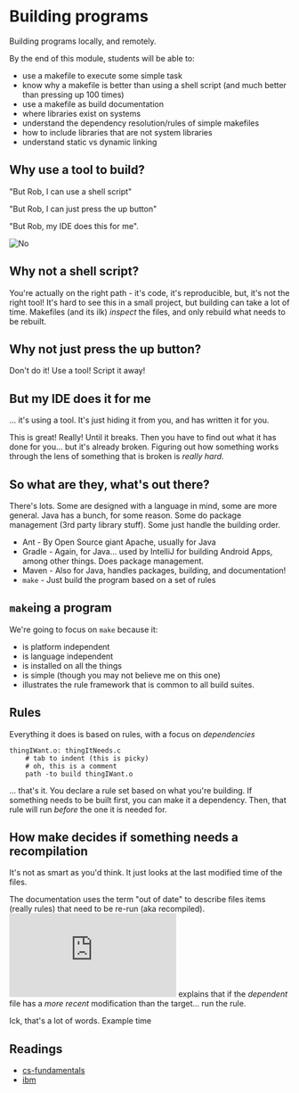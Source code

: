 Building programs
=================

Building programs locally, and remotely.

By the end of this module, students will be able to:

* use a makefile to execute some simple task
* know why a makefile is better than using a shell script (and much better than pressing
  up 100 times)
* use a makefile as build documentation
* where libraries exist on systems
* understand the dependency resolution/rules of simple makefiles
* how to include libraries that are not system libraries
* understand static vs dynamic linking

Why use a tool to build?
------------------------

"But Rob, I can use a shell script"

"But Rob, I can just press the up button"

"But Rob, my IDE does this for me".

![No](images/no.gif)

Why not a shell script?
----------------------

You're actually on the right path - it's code, it's reproducible,
but, it's not the right tool! It's hard to see this in a small project, but
building can take a lot of time. Makefiles (and its ilk) *inspect* the files,
and only rebuild what needs to be rebuilt.

Why not just press the up button?
---------------------------------

Don't do it! Use a tool! Script it away!

But my IDE does it for me
-------------------------

... it's using a tool. It's just hiding it from you, and has written it for
you.

This is great! Really! Until it breaks. Then you have to find out what it has
done for you... but it's already broken. Figuring out how something works
through the lens of something that is broken is *really hard*.

So what are they, what's out there?
-----------------------------------

There's lots. Some are designed with a language in mind, some are more general.
Java has a bunch, for some reason. 
Some do package management (3rd party library stuff). Some just handle the
building order.

* Ant - By Open Source giant Apache, usually for Java
* Gradle - Again, for Java... used by IntelliJ for building Android
  Apps, among other things. Does package management.
* Maven - Also for Java, handles packages, building, and documentation!
* `make` - Just build the program based on a set of rules

`make`ing a program
-------------------

We're going to focus on `make` because it:

* is platform independent
* is language independent
* is installed on all the things
* is simple (though you may not believe me on this one)
* illustrates the rule framework that is common to all build suites.

Rules
-----

Everything it does is based on rules, with a focus on
*dependencies*

```make
thingIWant.o: thingItNeeds.c
	# tab to indent (this is picky)
	# oh, this is a comment
	path -to build thingIWant.o
```

... that's it. You declare a rule set based on what you're
building. If something needs to be built first, you can make it a dependency.
Then, that rule will run *before* the one it is needed for.

How make decides if something needs a recompilation
---------------------------------------------------

It's not as smart as you'd think. It just looks at the last modified
time of the files.

The documentation uses the term "out of date" to describe files items
(really rules) that need to be re-run (aka recompiled).
![The manual](https://www.gnu.org/software/make/manual/make.html#Rule-Syntax)
explains that if the *dependent* file has a *more recent* modification than
the target... run the rule.

Ick, that's a lot of words. Example time

Readings
--------

* [cs-fundamentals](https://cs-fundamentals.com/tech-interview/c/difference-between-static-and-dynamic-linking)
* [ibm](https://www.ibm.com/docs/en/aix/7.2?topic=techniques-when-use-dynamic-linking-static-linking)
